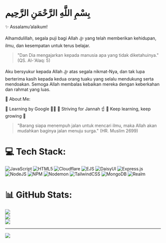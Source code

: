 # بِسْمِ اللَّهِ الرَّحْمَنِ الرَّحِيم

✨ Assalamu’alaikum!

Alhamdulillah, segala puji bagi Allah ﷻ yang telah memberikan kehidupan, ilmu, dan kesempatan untuk terus belajar.

> "Dan Dia mengajarkan kepada manusia apa yang tidak diketahuinya."
(QS. Al-'Alaq: 5)



Aku bersyukur kepada Allah ﷻ atas segala nikmat-Nya, dan tak lupa berterima kasih kepada kedua orang tuaku yang selalu mendukung serta mendoakan. Semoga Allah membalas kebaikan mereka dengan keberkahan dan rahmat yang luas.

💫 About Me:

📌 Learning by Google 👨‍💻
📌 Striving for Jannah ☝️
📌 Keep learning, keep growing 🌱



> "Barang siapa menempuh jalan untuk mencari ilmu, maka Allah akan mudahkan baginya jalan menuju surga."
(HR. Muslim 2699)

# 💻 Tech Stack:
![JavaScript](https://img.shields.io/badge/javascript-%23323330.svg?style=for-the-badge&logo=javascript&logoColor=%23F7DF1E) ![HTML5](https://img.shields.io/badge/html5-%23E34F26.svg?style=for-the-badge&logo=html5&logoColor=white) ![Cloudflare](https://img.shields.io/badge/Cloudflare-F38020?style=for-the-badge&logo=Cloudflare&logoColor=white) ![EJS](https://img.shields.io/badge/ejs-%23B4CA65.svg?style=for-the-badge&logo=ejs&logoColor=black) ![DaisyUI](https://img.shields.io/badge/daisyui-5A0EF8?style=for-the-badge&logo=daisyui&logoColor=white) ![Express.js](https://img.shields.io/badge/express.js-%23404d59.svg?style=for-the-badge&logo=express&logoColor=%2361DAFB) ![NodeJS](https://img.shields.io/badge/node.js-6DA55F?style=for-the-badge&logo=node.js&logoColor=white) ![NPM](https://img.shields.io/badge/NPM-%23CB3837.svg?style=for-the-badge&logo=npm&logoColor=white) ![Nodemon](https://img.shields.io/badge/NODEMON-%23323330.svg?style=for-the-badge&logo=nodemon&logoColor=%BBDEAD) ![TailwindCSS](https://img.shields.io/badge/tailwindcss-%2338B2AC.svg?style=for-the-badge&logo=tailwind-css&logoColor=white) ![MongoDB](https://img.shields.io/badge/MongoDB-%234ea94b.svg?style=for-the-badge&logo=mongodb&logoColor=white) ![Realm](https://img.shields.io/badge/Realm-39477F?style=for-the-badge&logo=realm&logoColor=white)
# 📊 GitHub Stats:
![](https://github-readme-stats.vercel.app/api?username=zyanmd&theme=onedark&hide_border=false&include_all_commits=false&count_private=false)<br/>
![](https://github-readme-streak-stats.herokuapp.com/?user=zyanmd&theme=onedark&hide_border=false)<br/>
![](https://github-readme-stats.vercel.app/api/top-langs/?username=zyanmd&theme=onedark&hide_border=false&include_all_commits=false&count_private=false&layout=compact)

---
[![](https://visitcount.itsvg.in/api?id=zyanmd&icon=0&color=0)](https://visitcount.itsvg.in)
